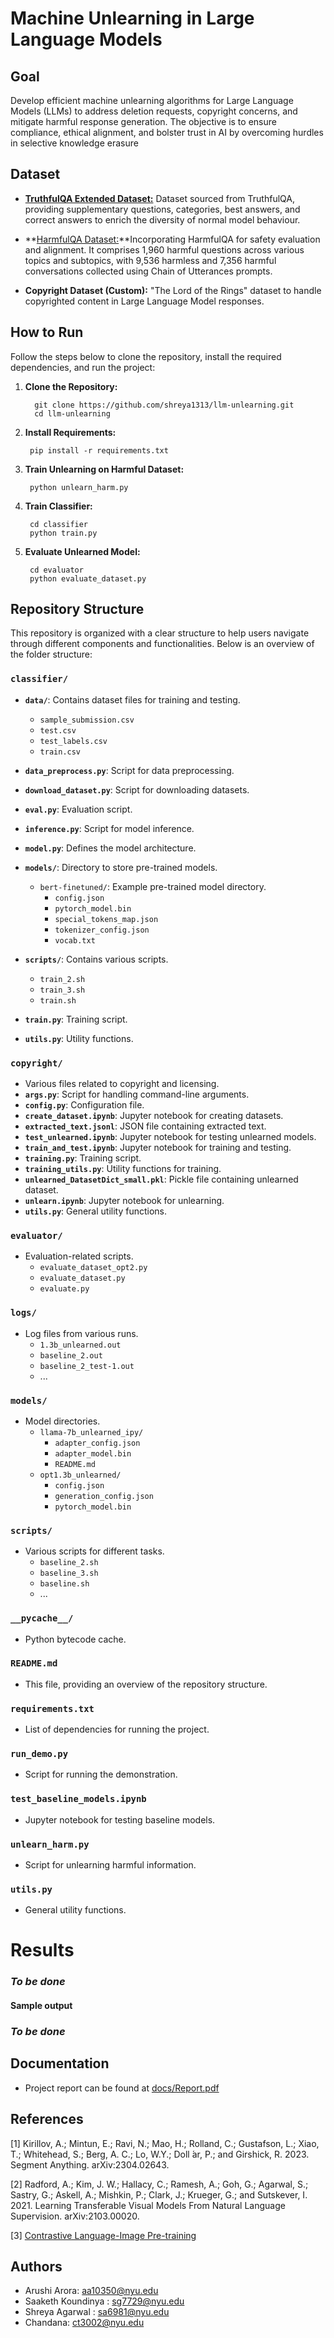 # Machine Unlearning in Large Language Models

## Goal

Develop efficient machine unlearning algorithms for Large Language Models (LLMs) to address deletion requests, copyright concerns, and mitigate harmful response generation. The objective is to ensure compliance, ethical alignment, and bolster trust in AI by overcoming hurdles in selective knowledge erasure 

## Dataset

- **[TruthfulQA Extended Dataset:](https://github.com/sylinrl/TruthfulQA)** Dataset sourced from TruthfulQA, providing supplementary questions, categories, best answers, and correct answers to enrich the diversity of normal model behaviour.

- **[HarmfulQA Dataset:](https://huggingface.co/datasets/PKU-Alignment/PKU-SafeRLHF)**Incorporating HarmfulQA for safety evaluation and alignment. It comprises 1,960 harmful questions across various topics and subtopics, with 9,536 harmless and 7,356 harmful conversations collected using Chain of Utterances prompts.

- **Copyright Dataset (Custom):** "The Lord of the Rings" dataset to handle copyrighted content in Large Language Model responses.

## How to Run

Follow the steps below to clone the repository, install the required dependencies, and run the project:

1. **Clone the Repository:**

   ```
     git clone https://github.com/shreya1313/llm-unlearning.git
     cd llm-unlearning
   ```

2. **Install Requirements:**
   
   ```
    pip install -r requirements.txt
   ```
3. **Train Unlearning on Harmful Dataset:**
   
   ```
    python unlearn_harm.py
   ```

4. **Train Classifier:**
   
   ```
    cd classifier
    python train.py
   ```
4. **Evaluate Unlearned Model:**
   
   ```
    cd evaluator
    python evaluate_dataset.py
   ```

## Repository Structure

This repository is organized with a clear structure to help users navigate through different components and functionalities. Below is an overview of the folder structure:

### `classifier/`

- **`data/`**: Contains dataset files for training and testing.
  - `sample_submission.csv`
  - `test.csv`
  - `test_labels.csv`
  - `train.csv`

- **`data_preprocess.py`**: Script for data preprocessing.
- **`download_dataset.py`**: Script for downloading datasets.
- **`eval.py`**: Evaluation script.
- **`inference.py`**: Script for model inference.
- **`model.py`**: Defines the model architecture.
- **`models/`**: Directory to store pre-trained models.
  - `bert-finetuned/`: Example pre-trained model directory.
    - `config.json`
    - `pytorch_model.bin`
    - `special_tokens_map.json`
    - `tokenizer_config.json`
    - `vocab.txt`

- **`scripts/`**: Contains various scripts.
  - `train_2.sh`
  - `train_3.sh`
  - `train.sh`

- **`train.py`**: Training script.
- **`utils.py`**: Utility functions.

### `copyright/`

- Various files related to copyright and licensing.
- **`args.py`**: Script for handling command-line arguments.
- **`config.py`**: Configuration file.
- **`create_dataset.ipynb`**: Jupyter notebook for creating datasets.
- **`extracted_text.jsonl`**: JSON file containing extracted text.
- **`test_unlearned.ipynb`**: Jupyter notebook for testing unlearned models.
- **`train_and_test.ipynb`**: Jupyter notebook for training and testing.
- **`training.py`**: Training script.
- **`training_utils.py`**: Utility functions for training.
- **`unlearned_DatasetDict_small.pkl`**: Pickle file containing unlearned dataset.
- **`unlearn.ipynb`**: Jupyter notebook for unlearning.
- **`utils.py`**: General utility functions.

### `evaluator/`

- Evaluation-related scripts.
  - `evaluate_dataset_opt2.py`
  - `evaluate_dataset.py`
  - `evaluate.py`

### `logs/`

- Log files from various runs.
  - `1.3b_unlearned.out`
  - `baseline_2.out`
  - `baseline_2_test-1.out`
  - ...

### `models/`

- Model directories.
  - `llama-7b_unlearned_ipy/`
    - `adapter_config.json`
    - `adapter_model.bin`
    - `README.md`
  - `opt1.3b_unlearned/`
    - `config.json`
    - `generation_config.json`
    - `pytorch_model.bin`

### `scripts/`

- Various scripts for different tasks.
  - `baseline_2.sh`
  - `baseline_3.sh`
  - `baseline.sh`
  - ...

### `__pycache__/`

- Python bytecode cache.

### `README.md`

- This file, providing an overview of the repository structure.

### `requirements.txt`

- List of dependencies for running the project.

### `run_demo.py`

- Script for running the demonstration.

### `test_baseline_models.ipynb`

- Jupyter notebook for testing baseline models.

### `unlearn_harm.py`

- Script for unlearning harmful information.

### `utils.py`

- General utility functions.

# Results

### *To be done*

#### Sample output

### *To be done*

## Documentation
- Project report can be found at [docs/Report.pdf](https://github.com/tommarvoloriddle/SLIP/blob/main/docs/SLIP.pdf)

<a name="references"></a>
## References
[1] Kirillov, A.; Mintun, E.; Ravi, N.; Mao, H.; Rolland, C.; Gustafson, L.; Xiao, T.; Whitehead, S.; Berg, A. C.; Lo, W.Y.; Doll ́ar, P.; and Girshick, R. 2023. Segment Anything. arXiv:2304.02643.

[2] Radford, A.; Kim, J. W.; Hallacy, C.; Ramesh, A.; Goh, G.; Agarwal, S.; Sastry, G.; Askell, A.; Mishkin, P.; Clark, J.; Krueger, G.; and Sutskever, I. 2021. Learning Transferable Visual Models From Natural Language Supervision. arXiv:2103.00020.

[3] [Contrastive Language-Image Pre-training](https://github.com/kvgarimella/dl-demos/blob/main/demo11-clip.ipynb)

## Authors
- Arushi Arora: aa10350@nyu.edu
- Saaketh Koundinya : sg7729@nyu.edu
- Shreya Agarwal : sa6981@nyu.edu
- Chandana: ct3002@nyu.edu
